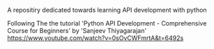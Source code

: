 A repositiry dedicated towards learning API development with python


Following The the tutorial 'Python API Development - Comprehensive Course for Beginners' by  'Sanjeev Thiyagarajan'
https://www.youtube.com/watch?v=0sOvCWFmrtA&t=6492s

